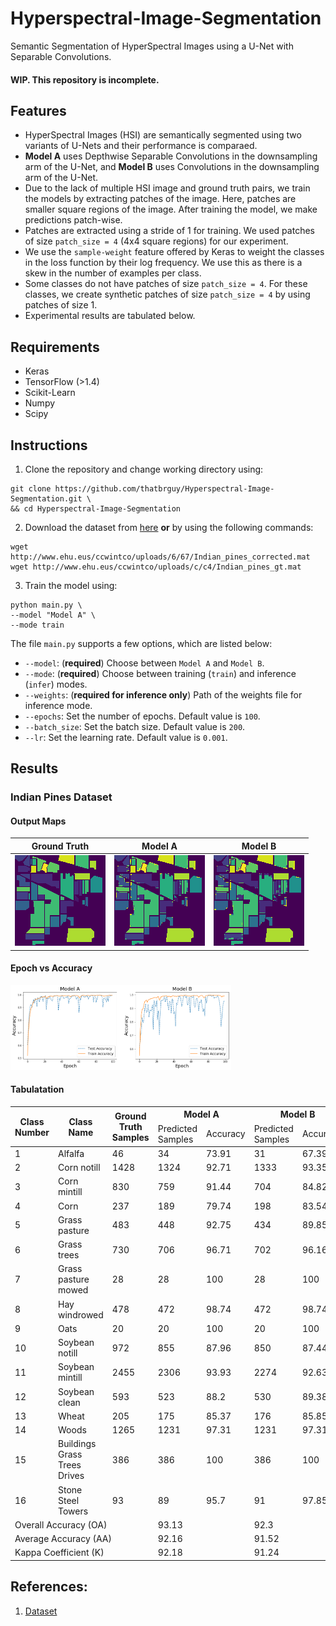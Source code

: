 # Hyperspectral-Image-Segmentation
Semantic Segmentation of HyperSpectral Images using a U-Net with Separable Convolutions.

#### WIP. This repository is incomplete.

## Features
- HyperSpectral Images (HSI) are semantically segmented using two variants of U-Nets and their performance is comparaed.
- **Model A** uses Depthwise Separable Convolutions in the downsampling arm of the U-Net, and **Model B** uses Convolutions in the downsampling arm of the U-Net. 
- Due to the lack of multiple HSI image and ground truth pairs, we train the models by extracting patches of the image. Here, patches are smaller square regions of the image. After training the model, we make predictions patch-wise. 
- Patches are extracted using a stride of 1 for training. We used patches of size `patch_size = 4` (4x4 square regions) for our experiment.
- We use the `sample-weight` feature offered by Keras to weight the classes in the loss function by their log frequency. We use this as there is a skew in the number of examples per class.
- Some classes do not have patches of size `patch_size = 4`. For these classes, we create synthetic patches of size `patch_size = 4` by using patches of size 1. 
- Experimental results are tabulated below.

## Requirements
- Keras
- TensorFlow (>1.4)
- Scikit-Learn
- Numpy
- Scipy

## Instructions
1. Clone the repository and change working directory using:
```
git clone https://github.com/thatbrguy/Hyperspectral-Image-Segmentation.git \
&& cd Hyperspectral-Image-Segmentation
```
2. Download the dataset from [here](http://www.ehu.eus/ccwintco/index.php/Hyperspectral_Remote_Sensing_Scenes#Indian_Pines) **or** by using the following commands:
```
wget http://www.ehu.eus/ccwintco/uploads/6/67/Indian_pines_corrected.mat
wget http://www.ehu.eus/ccwintco/uploads/c/c4/Indian_pines_gt.mat
```
3. Train the model using:
```
python main.py \
--model "Model A" \
--mode train
```
The file `main.py` supports a few options, which are listed below:
- `--model`: (**required**) Choose between `Model A` and `Model B`.
- `--mode`: (**required**) Choose between training (`train`) and inference (`infer`) modes.
- `--weights`: (**required for inference only**) Path of the weights file for inference mode.
- `--epochs`: Set the number of epochs. Default value is `100`.
- `--batch_size`: Set the batch size. Default value is `200`.
- `--lr`: Set the learning rate. Default value is `0.001`.

## Results

### Indian Pines Dataset

#### Output Maps
|    Ground Truth   	|         Model A        	|         Model B         	|
|:-----------------:	|:----------------------:	|:-----------------------:	|
| ![GT](src/gt.png) 	| ![modelA](src/sep.png) 	| ![modelB](src/conv.png) 	|

#### Epoch vs Accuracy
<img width=70% height=70% src="/src/accfinal.png" alt="Plot"></img>

#### Tabulatation

<table>
  <thead>
    <tr>
      <th rowspan="2">Class Number</th>
      <th rowspan="2">Class Name</th>
      <th rowspan="2">Ground Truth Samples</th>
      <th colspan="2">Model A</th>
      <th colspan="2">Model B</th>
    </tr>
    <tr>
      <td>Predicted Samples</td>
      <td>Accuracy</td>
      <td>Predicted Samples</td>
      <td>Accuracy</td>
    </tr>
   </thead>
   <tbody>
    <tr>
      <td>1</td>
      <td>Alfalfa</td>
      <td>46</td>
      <td>34</td>
      <td>73.91</td>
      <td>31</td>
      <td>67.39</td>
    </tr>
    <tr>
      <td>2</td>
      <td>Corn notill</td>
      <td>1428</td>
      <td>1324</td>
      <td>92.71</td>
      <td>1333</td>
      <td>93.35</td>
    </tr>
    <tr>
      <td>3</td>
      <td>Corn mintill</td>
      <td>830</td>
      <td>759</td>
      <td>91.44</td>
      <td>704</td>
      <td>84.82</td>
    </tr>
    <tr>
      <td>4</td>
      <td>Corn</td>
      <td>237</td>
      <td>189</td>
      <td>79.74</td>
      <td>198</td>
      <td>83.54</td>
    </tr>
    <tr>
      <td>5</td>
      <td>Grass pasture</td>
      <td>483</td>
      <td>448</td>
      <td>92.75</td>
      <td>434</td>
      <td>89.85</td>
    </tr>
    <tr>
      <td>6</td>
      <td>Grass trees</td>
      <td>730</td>
      <td>706</td>
      <td>96.71</td>
      <td>702</td>
      <td>96.16</td>
    </tr>
    <tr>
      <td>7</td>
      <td>Grass pasture mowed</td>
      <td>28</td>
      <td>28</td>
      <td>100</td>
      <td>28</td>
      <td>100</td>
    </tr>
    <tr>
      <td>8</td>
      <td>Hay windrowed</td>
      <td>478</td>
      <td>472</td>
      <td>98.74</td>
      <td>472</td>
      <td>98.74</td>
    </tr>
    <tr>
      <td>9</td>
      <td>Oats</td>
      <td>20</td>
      <td>20</td>
      <td>100</td>
      <td>20</td>
      <td>100</td>
    </tr>
    <tr>
      <td>10</td>
      <td>Soybean notill</td>
      <td>972</td>
      <td>855</td>
      <td>87.96</td>
      <td>850</td>
      <td>87.44</td>
    </tr>
    <tr>
      <td>11</td>
      <td>Soybean mintill</td>
      <td>2455</td>
      <td>2306</td>
      <td>93.93</td>
      <td>2274</td>
      <td>92.63</td>
    </tr>
    <tr>
      <td>12</td>
      <td>Soybean clean</td>
      <td>593</td>
      <td>523</td>
      <td>88.2</td>
      <td>530</td>
      <td>89.38</td>
    </tr>
    <tr>
      <td>13</td>
      <td>Wheat</td>
      <td>205</td>
      <td>175</td>
      <td>85.37</td>
      <td>176</td>
      <td>85.85</td>
    </tr>
    <tr>
      <td>14</td>
      <td>Woods</td>
      <td>1265</td>
      <td>1231</td>
      <td>97.31</td>
      <td>1231</td>
      <td>97.31</td>
    </tr>
    <tr>
      <td>15</td>
      <td>Buildings Grass Trees Drives</td>
      <td>386</td>
      <td>386</td>
      <td>100</td>
      <td>386</td>
      <td>100</td>
    </tr>
    <tr>
      <td>16</td>
      <td>Stone Steel Towers</td>
      <td>93</td>
      <td>89</td>
      <td>95.7</td>
      <td>91</td>
      <td>97.85</td>
    </tr>
    <tr>
      <td colspan="3">Overall Accuracy (OA)</td>
      <td colspan="2">93.13</td>
      <td colspan="2">92.3</td>
    </tr>
    <tr>
      <td colspan="3">Average Accuracy (AA)</td>
      <td colspan="2">92.16</td>
      <td colspan="2">91.52</td>
    </tr>
    <tr>
      <td colspan="3">Kappa Coefficient (K)</td>
      <td colspan="2">92.18</td>
      <td colspan="2">91.24</td>
    </tr>
  </tbody>
</table>

## References:
1. [Dataset](http://www.ehu.eus/ccwintco/index.php/Hyperspectral_Remote_Sensing_Scenes#Indian_Pines)
